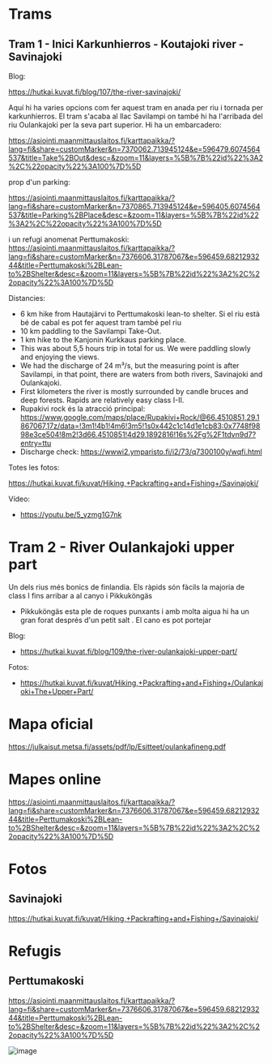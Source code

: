 # Trams

## Tram 1 - Inici Karkunhierros - Koutajoki river - Savinajoki

Blog:

https://hutkai.kuvat.fi/blog/107/the-river-savinajoki/

Aquí hi ha varies opcions com fer aquest tram en anada per riu i tornada per karkunhierros. El tram s'acaba al llac Savilampi on també hi ha l'arribada del riu Oulankajoki per la seva part superior. 
Hi ha un embarcadero:

https://asiointi.maanmittauslaitos.fi/karttapaikka/?lang=fi&share=customMarker&n=7370062.713945124&e=596479.6074564537&title=Take%2BOut&desc=&zoom=11&layers=%5B%7B%22id%22%3A2%2C%22opacity%22%3A100%7D%5D

prop d'un parking:

https://asiointi.maanmittauslaitos.fi/karttapaikka/?lang=fi&share=customMarker&n=7370865.713945124&e=596405.6074564537&title=Parking%2BPlace&desc=&zoom=11&layers=%5B%7B%22id%22%3A2%2C%22opacity%22%3A100%7D%5D

i un refugi anomenat Perttumakoski: https://asiointi.maanmittauslaitos.fi/karttapaikka/?lang=fi&share=customMarker&n=7376606.31787067&e=596459.6821293244&title=Perttumakoski%2BLean-to%2BShelter&desc=&zoom=11&layers=%5B%7B%22id%22%3A2%2C%22opacity%22%3A100%7D%5D

Distancies:
- 6 km hike from Hautajärvi to Perttumakoski lean-to shelter. Si el riu està bé de cabal es pot fer aquest tram també pel riu
- 10 km paddling to the Savilampi Take-Out.
- 1 km hike to the Kanjonin Kurkkaus parking place.
- This was about 5,5 hours trip in total for us. We were paddling slowly and enjoying the views.
- We had the discharge of 24 m³/s, but the measuring point is after Savilampi, in that point, there are waters from both rivers, Savinajoki and Oulankajoki.
- First kilometers the river is mostly surrounded by candle bruces and deep forests. Rapids are relatively easy class I-II.
- Rupakivi rock és la atracció principal: https://www.google.com/maps/place/Rupakivi+Rock/@66.4510851,29.1867067,17z/data=!3m1!4b1!4m6!3m5!1s0x442c1c14d1e1cb83:0x7748f9898e3ce504!8m2!3d66.4510851!4d29.1892816!16s%2Fg%2F1tdvn9d7?entry=ttu
-  Discharge check: https://wwwi2.ymparisto.fi/i2/73/q7300100y/wqfi.html

Totes les fotos:

https://hutkai.kuvat.fi/kuvat/Hiking,+Packrafting+and+Fishing+/Savinajoki/

Vídeo:
- https://youtu.be/5_yzmg1G7nk

# Tram 2 - River Oulankajoki upper part

Un dels rius més bonics de finlandia. Els ràpids són fàcils la majoria de class I fins arribar a al canyo i Pikkuköngäs

- Pikkuköngäs esta ple de roques punxants i amb molta aigua hi ha un gran forat després d'un petit salt . El cano es pot portejar

Blog:
- https://hutkai.kuvat.fi/blog/109/the-river-oulankajoki-upper-part/

Fotos:
- https://hutkai.kuvat.fi/kuvat/Hiking,+Packrafting+and+Fishing+/Oulankajoki+The+Upper+Part/

# Mapa oficial

https://julkaisut.metsa.fi/assets/pdf/lp/Esitteet/oulankafineng.pdf

# Mapes online

https://asiointi.maanmittauslaitos.fi/karttapaikka/?lang=fi&share=customMarker&n=7376606.31787067&e=596459.6821293244&title=Perttumakoski%2BLean-to%2BShelter&desc=&zoom=11&layers=%5B%7B%22id%22%3A2%2C%22opacity%22%3A100%7D%5D

# Fotos

## Savinajoki

https://hutkai.kuvat.fi/kuvat/Hiking,+Packrafting+and+Fishing+/Savinajoki/

# Refugis

## Perttumakoski

https://asiointi.maanmittauslaitos.fi/karttapaikka/?lang=fi&share=customMarker&n=7376606.31787067&e=596459.6821293244&title=Perttumakoski%2BLean-to%2BShelter&desc=&zoom=11&layers=%5B%7B%22id%22%3A2%2C%22opacity%22%3A100%7D%5D

![image](https://github.com/acacha/worlds/assets/4015406/222e36aa-6d08-4bb6-8c1c-8f656eb1932c)
